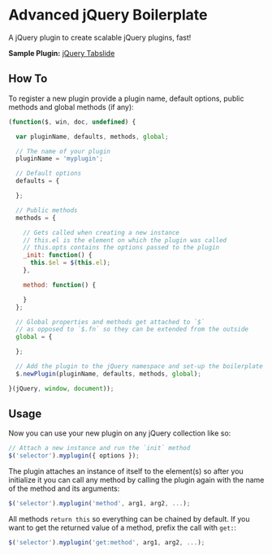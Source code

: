 # Advanced jQuery Boilerplate

A jQuery plugin to create scalable jQuery plugins, fast!

**Sample Plugin:** [jQuery Tabslide](https://github.com/elclanrs/jquery.tabslide)

## How To

To register a new plugin provide a plugin name, default options, public methods and global methods (if any):

```javascript
(function($, win, doc, undefined) {

  var pluginName, defaults, methods, global;

  // The name of your plugin
  pluginName = 'myplugin';

  // Default options
  defaults = {

  };

  // Public methods
  methods = {

    // Gets called when creating a new instance
    // this.el is the element on which the plugin was called
    // this.opts contains the options passed to the plugin
    _init: function() {
      this.$el = $(this.el);
    },

    method: function() {

    }
  };

  // Global properties and methods get attached to `$`
  // as opposed to `$.fn` so they can be extended from the outside
  global = {

  };

  // Add the plugin to the jQuery namespace and set-up the boilerplate base
  $.newPlugin(pluginName, defaults, methods, global);

}(jQuery, window, document));
```

## Usage

Now you can use your new plugin on any jQuery collection like so:

```javascript
// Attach a new instance and run the `init` method
$('selector').myplugin({ options }); 
```

The plugin attaches an instance of itself to the element(s) so after you initialize it you can call any method by calling the plugin again with the name of the method and its arguments:

```javascript
$('selector').myplugin('method', arg1, arg2, ...);
```

All methods `return this` so everything can be chained by default. If you want to get the returned value of a method, prefix the call with `get:`:

```javascript
$('selector').myplugin('get:method', arg1, arg2, ...);  
```
